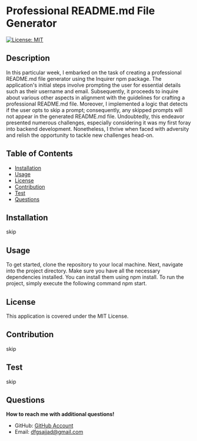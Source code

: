 # Professional README.md File Generator

[![License: MIT](https://img.shields.io/badge/License-MIT-yellow.svg)](https://opensource.org/licenses/MIT)

## Description 
In this particular week, I embarked on the task of creating a professional README.md file generator using the Inquirer npm package. The application's initial steps involve prompting the user for essential details such as their username and email. Subsequently, it proceeds to inquire about various other aspects in alignment with the guidelines for crafting a professional README.md file. Moreover, I implemented a logic that detects if the user opts to skip a prompt; consequently, any skipped prompts will not appear in the generated README.md file. Undoubtedly, this endeavor presented numerous challenges, especially considering it was my first foray into backend development. Nonetheless, I thrive when faced with adversity and relish the opportunity to tackle new challenges head-on.
  

## Table of Contents

- [Installation](#installation)
- [Usage](#usage)
- [License](#license)
- [Contribution](#contribution)
- [Test](#test)
- [Questions](#questions)

## Installation
skip


## Usage
To get started, clone the repository to your local machine. Next, navigate into the project directory. Make sure you have all the necessary dependencies installed. You can install them using npm install. To run the project, simply execute the following command npm start.
    


## License
This application is covered under the MIT License.

## Contribution
skip


## Test
skip


## Questions

**How to reach me with additional questions!** 

- GitHub: [GitHub Account](https://github.com/sajjadalgburi)
- Email: dfgsajjad@gmail.com

